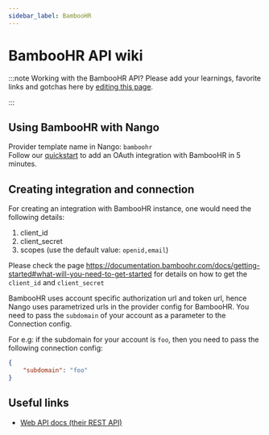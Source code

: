 ```yaml
---
sidebar_label: BambooHR
---
```


# BambooHR API wiki

:::note Working with the BambooHR API?
Please add your learnings, favorite links and gotchas here by [editing this page](https://github.com/nangohq/nango/tree/master/docs/docs/providers/bamboohr.md).

:::

## Using BambooHR with Nango

Provider template name in Nango: `bamboohr`  
Follow our [quickstart](../quickstart.md) to add an OAuth integration with BambooHR in 5 minutes.

## Creating integration and connection

For creating an integration with BambooHR instance, one would need the following details:

1.  client_id
2.  client_secret
3.  scopes (use the default value: `openid,email`)

Please check the page https://documentation.bamboohr.com/docs/getting-started#what-will-you-need-to-get-started for details on how to get the `client_id` and `client_secret`

BambooHR uses account specific authorization url and token url, hence Nango uses parametrized urls in the provider config for BambooHR. You need to pass the `subdomain` of your account as a parameter to the Connection config.

For e.g: if the subdomain for your account is `foo`, then you need to pass the following connection config:

```json
{
    "subdomain": "foo"
}
```

## Useful links

-   [Web API docs (their REST API)](https://documentation.bamboohr.com/docs/getting-started)

